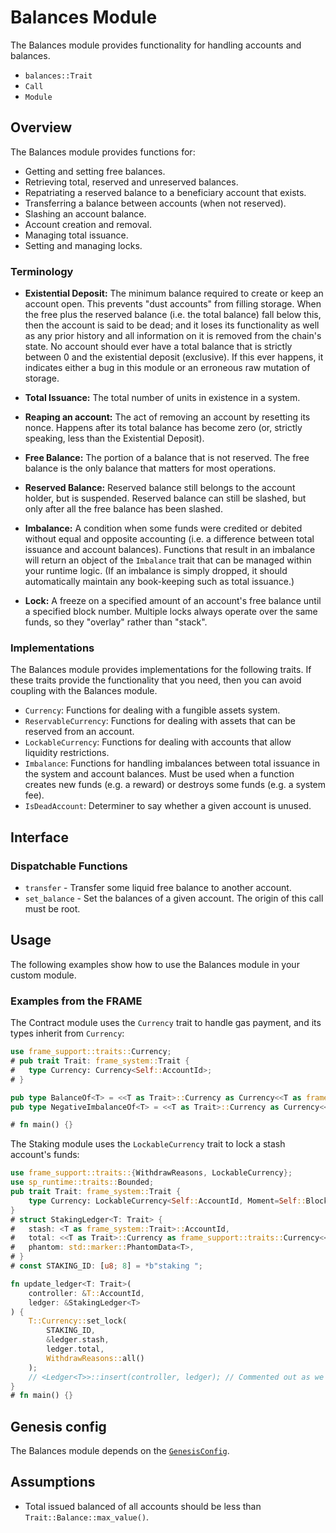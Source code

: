 # Balances Module

The Balances module provides functionality for handling accounts and balances.

- `balances::Trait`
- `Call`
- `Module`

## Overview

The Balances module provides functions for:

- Getting and setting free balances.
- Retrieving total, reserved and unreserved balances.
- Repatriating a reserved balance to a beneficiary account that exists.
- Transferring a balance between accounts (when not reserved).
- Slashing an account balance.
- Account creation and removal.
- Managing total issuance.
- Setting and managing locks.

### Terminology

- **Existential Deposit:** The minimum balance required to create or keep an account open. This prevents
"dust accounts" from filling storage. When the free plus the reserved balance (i.e. the total balance)
  fall below this, then the account is said to be dead; and it loses its functionality as well as any
  prior history and all information on it is removed from the chain's state.
  No account should ever have a total balance that is strictly between 0 and the existential
  deposit (exclusive). If this ever happens, it indicates either a bug in this module or an
  erroneous raw mutation of storage.

- **Total Issuance:** The total number of units in existence in a system.

- **Reaping an account:** The act of removing an account by resetting its nonce. Happens after its
total balance has become zero (or, strictly speaking, less than the Existential Deposit).

- **Free Balance:** The portion of a balance that is not reserved. The free balance is the only
  balance that matters for most operations.

- **Reserved Balance:** Reserved balance still belongs to the account holder, but is suspended.
  Reserved balance can still be slashed, but only after all the free balance has been slashed.

- **Imbalance:** A condition when some funds were credited or debited without equal and opposite accounting
(i.e. a difference between total issuance and account balances). Functions that result in an imbalance will
return an object of the `Imbalance` trait that can be managed within your runtime logic. (If an imbalance is
simply dropped, it should automatically maintain any book-keeping such as total issuance.)

- **Lock:** A freeze on a specified amount of an account's free balance until a specified block number. Multiple
locks always operate over the same funds, so they "overlay" rather than "stack".

### Implementations

The Balances module provides implementations for the following traits. If these traits provide the functionality
that you need, then you can avoid coupling with the Balances module.

- `Currency`: Functions for dealing with a
fungible assets system.
- `ReservableCurrency`:
Functions for dealing with assets that can be reserved from an account.
- `LockableCurrency`: Functions for
dealing with accounts that allow liquidity restrictions.
- `Imbalance`: Functions for handling
imbalances between total issuance in the system and account balances. Must be used when a function
creates new funds (e.g. a reward) or destroys some funds (e.g. a system fee).
- `IsDeadAccount`: Determiner to say whether a
given account is unused.

## Interface

### Dispatchable Functions

- `transfer` - Transfer some liquid free balance to another account.
- `set_balance` - Set the balances of a given account. The origin of this call must be root.

## Usage

The following examples show how to use the Balances module in your custom module.

### Examples from the FRAME

The Contract module uses the `Currency` trait to handle gas payment, and its types inherit from `Currency`:

```rust
use frame_support::traits::Currency;
# pub trait Trait: frame_system::Trait {
# 	type Currency: Currency<Self::AccountId>;
# }

pub type BalanceOf<T> = <<T as Trait>::Currency as Currency<<T as frame_system::Trait>::AccountId>>::Balance;
pub type NegativeImbalanceOf<T> = <<T as Trait>::Currency as Currency<<T as frame_system::Trait>::AccountId>>::NegativeImbalance;

# fn main() {}
```

The Staking module uses the `LockableCurrency` trait to lock a stash account's funds:

```rust
use frame_support::traits::{WithdrawReasons, LockableCurrency};
use sp_runtime::traits::Bounded;
pub trait Trait: frame_system::Trait {
	type Currency: LockableCurrency<Self::AccountId, Moment=Self::BlockNumber>;
}
# struct StakingLedger<T: Trait> {
# 	stash: <T as frame_system::Trait>::AccountId,
# 	total: <<T as Trait>::Currency as frame_support::traits::Currency<<T as frame_system::Trait>::AccountId>>::Balance,
# 	phantom: std::marker::PhantomData<T>,
# }
# const STAKING_ID: [u8; 8] = *b"staking ";

fn update_ledger<T: Trait>(
	controller: &T::AccountId,
	ledger: &StakingLedger<T>
) {
	T::Currency::set_lock(
		STAKING_ID,
		&ledger.stash,
		ledger.total,
		WithdrawReasons::all()
	);
	// <Ledger<T>>::insert(controller, ledger); // Commented out as we don't have access to Staking's storage here.
}
# fn main() {}
```

## Genesis config

The Balances module depends on the [`GenesisConfig`](./struct.GenesisConfig.html).

## Assumptions

* Total issued balanced of all accounts should be less than `Trait::Balance::max_value()`.
